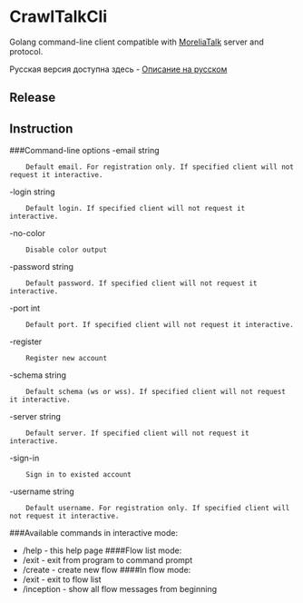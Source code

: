 # CrawlTalkCli

Golang command-line client compatible with [MoreliaTalk] server and protocol.

Русская версия доступна здесь - [Описание на русском]

## Release

## Instruction
###Command-line options
  -email string
  
        Default email. For registration only. If specified client will not request it interactive.
        
  -login string
  
        Default login. If specified client will not request it interactive.
        
  -no-color
  
        Disable color output
        
  -password string
  
        Default password. If specified client will not request it interactive.
        
  -port int
  
        Default port. If specified client will not request it interactive.
        
  -register
  
        Register new account
        
  -schema string
  
        Default schema (ws or wss). If specified client will not request it interactive.

  -server string
  
        Default server. If specified client will not request it interactive.

  -sign-in
  
        Sign in to existed account
        
  -username string
  
        Default username. For registration only. If specified client will not request it interactive.
###Available commands in interactive mode:
* /help - this help page
####Flow list mode:
* /exit - exit from program to command prompt
* /create - create new flow
####In flow mode:
* /exit - exit to flow list
* /inception - show all flow messages from beginning


[MoreliaTalk]: https://github.com/MoreliaTalk
[Описание на русском]: README_RU.md

